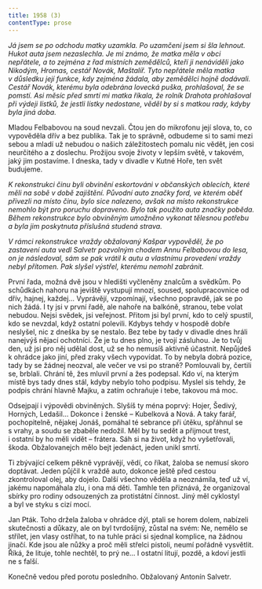 ```yaml
---
title: 1958 (3)
contentType: prose
---
```


_Já jsem se po odchodu matky uzamkla. Po uzamčení jsem si šla lehnout. Hukot auta jsem nezaslechla. Je mi známo, že matka měla v obci nepřátele, a to zejména z řad místních zemědělců, kteří ji nenáviděli jako Nikodým, Hromas, cestář Novák, Maštalíř. Tyto nepřátele měla matka v důsledku její funkce, kdy zejména žádala, aby zemědělci hojně dodávali. Cestář Novák, kterému byla odebrána lovecká puška, prohlašoval, že se pomstí. Asi měsíc před smrtí mi matka říkala, že rolník Drahota prohlašoval při výdeji lístků, že jestli lístky nedostane, věděl by si s matkou rady, kdyby byla jiná doba._

Mladou Felbabovou na soud nevzali. Čtou jen do mikrofonu její slova, to, co vypověděla dřív a bez publika. Tak je to správně, odbudeme si to sami mezi sebou a mladí už nebudou o našich záležitostech pomalu nic vědět, jen cosi neurčitého a z doslechu. Prožijou svoje životy v lepším světě, v takovém, jaký jim postavíme. I dneska, tady v divadle v Kutné Hoře, ten svět budujeme.

_K rekonstrukci činu byli obvinění eskortováni v občanských oblecích, které měli na sobě v době zajištění. Původní auto značky ford, ve kterém oběť přivezli na místo činu, bylo sice nalezeno, avšak na místo rekonstrukce nemohlo být pro poruchu dopraveno. Bylo tak použito auta značky poběda. Během rekonstrukce bylo obviněným umožněno vykonat tělesnou potřebu a byla jim poskytnuta příslušná studená strava._

_V rámci rekonstrukce vraždy obžalovaný Kašpar vypověděl, že po zastavení auta vedl Salvetr pozvolným chodem Annu Felbabovou do lesa, on je následoval, sám se pak vrátil k autu a vlastnímu provedení vraždy nebyl přítomen. Pak slyšel výstřel, kterému nemohl zabránit._

První řada, možná dvě jsou v hledišti vyčleněny znalcům a svědkům. Po schůdkách nahoru na jeviště vystupují mnozí, soused, spolupracovnice od dřív, hajnej, každej… Vyprávějí, vzpomínají, všechno popravdě, jak se po nich žádá. I ty jsi v první řadě, ale nahoře na balkóně, stranou, tebe volat nebudou. Nejsi svědek, jsi veřejnost. Přitom jsi byl první, kdo to celý spustil, kdo se nevzdal, když ostatní polevili. Kdybys tehdy v hospodě dobře neslyšel, nic z dneška by se nestalo. Bez tebe by tady v divadle dnes hráli nanejvýš nějací ochotníci. Že je tu dnes plno, je tvojí zásluhou. Je to tvůj den, už jsi pro něj udělal dost, už se ho nemusíš aktivně účastnit. Nepůjdeš k ohrádce jako jiní, před zraky všech vypovídat. To by nebyla dobrá pozice, tady by se žádnej neozval, ale večer ve vsi po straně? Pomlouvali by, čertili se, brblali. Chrání tě, žes mluvil první a žes podepsal. Kdo ví, na kterým místě bys tady dnes stál, kdyby nebylo toho podpisu. Myslel sis tehdy, že podpis chrání hlavně Majku, a zatím ochraňuje i tebe, takovou má moc.

Odsejpají i výpovědi obviněných. Slyšíš ty ména poprvý: Hojer, Šedivý, Horných, Ledašil… Dokonce i ženské – Kubelková a Nová. A taky farář, pochopitelně, nějakej Jonáš, pomáhal té sebrance při útěku, spřáhnul se s vrahy, a soudu se zbaběle nedožil. Měl by tu sedět a přijmout trest, i ostatní by ho měli vidět – frátera. Sáh si na život, když ho vyšetřovali, škoda. Obžalovanejch mělo bejt jedenáct, jeden unikl smrtí.

Ti zbývající celkem pěkně vyprávějí, vědí, co říkat, žaloba se nemusí skoro doptávat. Jeden půjčil k vraždě auto, dokonce ještě před cestou zkontroloval olej, aby dojelo. Další všechno věděla a neoznámila, teď už ví, jakému napomáhala zlu, i ona má děti. Tamhle ten přiznává, že organizoval sbírky pro rodiny odsouzených za protistátní činnost. Jiný měl cyklostyl a byl ve styku s cizí mocí.

Jan Pták. Toho držela žaloba v ohrádce dýl, ptali se horem dolem, nabízeli skutečnosti a důkazy, ale on byl tvrdošíjný, zůstal na svém: Ne, nemělo se střílet, jen vlasy ostříhat, to na tuhle práci si sjednal komplice, na žádnou jinačí. Kde jsou ale nůžky a proč měli střelci pistoli, neumí pořádně vysvětlit. Říká, že lituje, tohle nechtěl, to prý ne… I ostatní litují, pozdě, a kdoví jestli ne s falší.

Konečně vedou před porotu posledního. Obžalovaný Antonín Salvetr.
